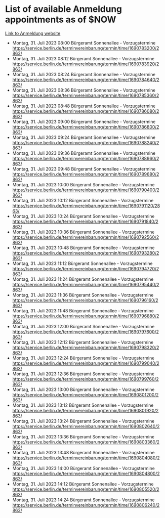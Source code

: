 # List of available Anmeldung appointments as of $NOW
[Link to Anmeldung website](https://service.berlin.de/terminvereinbarung/termin/tag.php?termin=1&anliegen[]=120686&dienstleisterlist=122210,122217,327316,122219,327312,122227,327314,122231,327346,122243,327348,122254,122252,329742,122260,329745,122262,329748,122271,327278,122273,327274,122277,327276,330436,122280,327294,122282,327290,122284,327292,122291,327270,122285,327266,122286,327264,122296,327268,150230,329760,122297,327286,122294,327284,122312,329763,122314,329775,122304,327330,122311,327334,122309,327332,317869,122281,327352,122279,329772,122283,122276,327324,122274,327326,122267,329766,122246,327318,122251,327320,122257,327322,122208,327298,122226,327300&herkunft=http%3A%2F%2Fservice.berlin.de%2Fdienstleistung%2F120686%2F)
- Montag, 31. Juli 2023 08:00 Bürgeramt Sonnenallee - Vorzugstermine https://service.berlin.de/terminvereinbarung/termin/time/1690783200/2863/
- Montag, 31. Juli 2023 08:12 Bürgeramt Sonnenallee - Vorzugstermine https://service.berlin.de/terminvereinbarung/termin/time/1690783920/2863/
- Montag, 31. Juli 2023 08:24 Bürgeramt Sonnenallee - Vorzugstermine https://service.berlin.de/terminvereinbarung/termin/time/1690784640/2863/
- Montag, 31. Juli 2023 08:36 Bürgeramt Sonnenallee - Vorzugstermine https://service.berlin.de/terminvereinbarung/termin/time/1690785360/2863/
- Montag, 31. Juli 2023 08:48 Bürgeramt Sonnenallee - Vorzugstermine https://service.berlin.de/terminvereinbarung/termin/time/1690786080/2863/
- Montag, 31. Juli 2023 09:00 Bürgeramt Sonnenallee - Vorzugstermine https://service.berlin.de/terminvereinbarung/termin/time/1690786800/2863/
- Montag, 31. Juli 2023 09:24 Bürgeramt Sonnenallee - Vorzugstermine https://service.berlin.de/terminvereinbarung/termin/time/1690788240/2863/
- Montag, 31. Juli 2023 09:36 Bürgeramt Sonnenallee - Vorzugstermine https://service.berlin.de/terminvereinbarung/termin/time/1690788960/2863/
- Montag, 31. Juli 2023 09:48 Bürgeramt Sonnenallee - Vorzugstermine https://service.berlin.de/terminvereinbarung/termin/time/1690789680/2863/
- Montag, 31. Juli 2023 10:00 Bürgeramt Sonnenallee - Vorzugstermine https://service.berlin.de/terminvereinbarung/termin/time/1690790400/2863/
- Montag, 31. Juli 2023 10:12 Bürgeramt Sonnenallee - Vorzugstermine https://service.berlin.de/terminvereinbarung/termin/time/1690791120/2863/
- Montag, 31. Juli 2023 10:24 Bürgeramt Sonnenallee - Vorzugstermine https://service.berlin.de/terminvereinbarung/termin/time/1690791840/2863/
- Montag, 31. Juli 2023 10:36 Bürgeramt Sonnenallee - Vorzugstermine https://service.berlin.de/terminvereinbarung/termin/time/1690792560/2863/
- Montag, 31. Juli 2023 10:48 Bürgeramt Sonnenallee - Vorzugstermine https://service.berlin.de/terminvereinbarung/termin/time/1690793280/2863/
- Montag, 31. Juli 2023 11:12 Bürgeramt Sonnenallee - Vorzugstermine https://service.berlin.de/terminvereinbarung/termin/time/1690794720/2863/
- Montag, 31. Juli 2023 11:24 Bürgeramt Sonnenallee - Vorzugstermine https://service.berlin.de/terminvereinbarung/termin/time/1690795440/2863/
- Montag, 31. Juli 2023 11:36 Bürgeramt Sonnenallee - Vorzugstermine https://service.berlin.de/terminvereinbarung/termin/time/1690796160/2863/
- Montag, 31. Juli 2023 11:48 Bürgeramt Sonnenallee - Vorzugstermine https://service.berlin.de/terminvereinbarung/termin/time/1690796880/2863/
- Montag, 31. Juli 2023 12:00 Bürgeramt Sonnenallee - Vorzugstermine https://service.berlin.de/terminvereinbarung/termin/time/1690797600/2863/
- Montag, 31. Juli 2023 12:12 Bürgeramt Sonnenallee - Vorzugstermine https://service.berlin.de/terminvereinbarung/termin/time/1690798320/2863/
- Montag, 31. Juli 2023 12:24 Bürgeramt Sonnenallee - Vorzugstermine https://service.berlin.de/terminvereinbarung/termin/time/1690799040/2863/
- Montag, 31. Juli 2023 12:36 Bürgeramt Sonnenallee - Vorzugstermine https://service.berlin.de/terminvereinbarung/termin/time/1690799760/2863/
- Montag, 31. Juli 2023 13:00 Bürgeramt Sonnenallee - Vorzugstermine https://service.berlin.de/terminvereinbarung/termin/time/1690801200/2863/
- Montag, 31. Juli 2023 13:12 Bürgeramt Sonnenallee - Vorzugstermine https://service.berlin.de/terminvereinbarung/termin/time/1690801920/2863/
- Montag, 31. Juli 2023 13:24 Bürgeramt Sonnenallee - Vorzugstermine https://service.berlin.de/terminvereinbarung/termin/time/1690802640/2863/
- Montag, 31. Juli 2023 13:36 Bürgeramt Sonnenallee - Vorzugstermine https://service.berlin.de/terminvereinbarung/termin/time/1690803360/2863/
- Montag, 31. Juli 2023 13:48 Bürgeramt Sonnenallee - Vorzugstermine https://service.berlin.de/terminvereinbarung/termin/time/1690804080/2863/
- Montag, 31. Juli 2023 14:00 Bürgeramt Sonnenallee - Vorzugstermine https://service.berlin.de/terminvereinbarung/termin/time/1690804800/2863/
- Montag, 31. Juli 2023 14:12 Bürgeramt Sonnenallee - Vorzugstermine https://service.berlin.de/terminvereinbarung/termin/time/1690805520/2863/
- Montag, 31. Juli 2023 14:24 Bürgeramt Sonnenallee - Vorzugstermine https://service.berlin.de/terminvereinbarung/termin/time/1690806240/2863/
